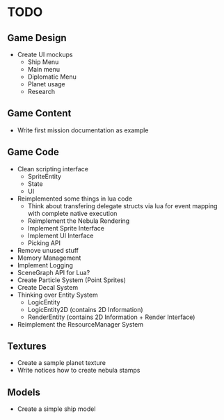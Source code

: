 # TODO

## Game Design

* Create UI mockups
	- Ship Menu
	- Main menu
	- Diplomatic Menu
	- Planet usage
	- Research
	
## Game Content

* Write first mission documentation as example

## Game Code

* Clean scripting interface
	- SpriteEntity
	- State
	- UI
* Reimplemented some things in lua code
	- Think about transfering delegate structs via lua for event mapping with complete native execution
	- Reimplement the Nebula Rendering
	- Implement Sprite Interface
	- Implement UI Interface
	- Picking API
* Remove unused stuff
* Memory Management
* Implement Logging
* SceneGraph API for Lua?
* Create Particle System (Point Sprites)
* Create Decal System
* Thinking over Entity System
	- LogicEntity  
	- LogicEntity2D (contains 2D Information)
	- RenderEntity  (contains 2D Information + Render Interface)
* Reimplement the ResourceManager System
	

## Textures

* Create a sample planet texture
* Write notices how to create nebula stamps

## Models

* Create a simple ship model

